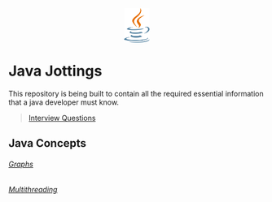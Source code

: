 <img src="https://raw.githubusercontent.com/shadowasphodel2919/Format-Files/main/logo.png" title="Hello There"
 style="display: block;margin-left: auto;margin-right: auto;width: 10%;"/>
# Java Jottings

This repository is being built to contain all the required essential information that a java developer must know. 
> [Interview Questions](https://github.com/shadowasphodel2919/Java-Jottings/blob/main/Interview%20Questions.md)

## Java Concepts

###### [Graphs](https://github.com/shadowasphodel2919/Java-Jottings/blob/main/Graphs.md)
###### [Multithreading](https://github.com/shadowasphodel2919/Java-Jottings/blob/main/MultithreadingJava.md)
